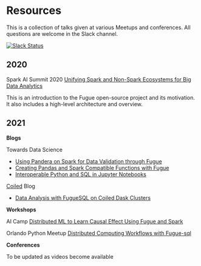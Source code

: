 # Resources

This is a collection of talks given at various Meetups and conferences. All questions are welcome in the Slack channel.

[![Slack Status](https://img.shields.io/badge/slack-join_chat-white.svg?logo=slack&style=social)](https://join.slack.com/t/fugue-project/shared_invite/zt-jl0pcahu-KdlSOgi~fP50TZWmNxdWYQ)

## 2020

Spark AI Summit 2020
[Unifying Spark and Non-Spark Ecosystems for Big Data Analytics](https://www.youtube.com/watch?v=BBd4b2pMk0c)

This is an introduction to the Fugue open-source project and its motivation. It also includes a high-level architecture and overview.

## 2021

**Blogs**

Towards Data Science
* [Using Pandera on Spark for Data Validation through Fugue](https://towardsdatascience.com/using-pandera-on-spark-for-data-validation-through-fugue-72956f274793)
* [Creating Pandas and Spark Compatible Functions with Fugue](https://towardsdatascience.com/creating-pandas-and-spark-compatible-functions-with-fugue-8617c0b3d3a8)
* [Interoperable Python and SQL in Jupyter Notebooks](https://towardsdatascience.com/interoperable-python-and-sql-in-jupyter-notebooks-86245e711352)

[Coiled](https://coiled.io/) Blog
* [Data Analysis with FugueSQL on Coiled Dask Clusters](https://coiled.io/data-analysis-with-fuguesql-on-coiled-dask-clusters/)

**Workshops**

AI Camp
[Distributed ML to Learn Causal Effect Using Fugue and Spark](https://www.youtube.com/watch?v=dafU1SZs4iw)

Orlando Python Meetup
[Distributed Computing Workflows with Fugue-sql](https://www.youtube.com/watch?v=iROWlAVa2Kk)

**Conferences**

To be updated as videos become available